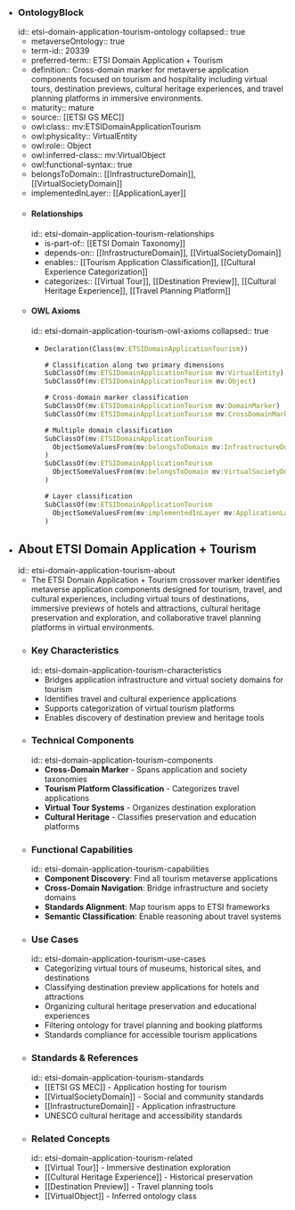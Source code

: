 - ### OntologyBlock
  id:: etsi-domain-application-tourism-ontology
  collapsed:: true
	- metaverseOntology:: true
	- term-id:: 20339
	- preferred-term:: ETSI Domain Application + Tourism
	- definition:: Cross-domain marker for metaverse application components focused on tourism and hospitality including virtual tours, destination previews, cultural heritage experiences, and travel planning platforms in immersive environments.
	- maturity:: mature
	- source:: [[ETSI GS MEC]]
	- owl:class:: mv:ETSIDomainApplicationTourism
	- owl:physicality:: VirtualEntity
	- owl:role:: Object
	- owl:inferred-class:: mv:VirtualObject
	- owl:functional-syntax:: true
	- belongsToDomain:: [[InfrastructureDomain]], [[VirtualSocietyDomain]]
	- implementedInLayer:: [[ApplicationLayer]]
	- #### Relationships
	  id:: etsi-domain-application-tourism-relationships
		- is-part-of:: [[ETSI Domain Taxonomy]]
		- depends-on:: [[InfrastructureDomain]], [[VirtualSocietyDomain]]
		- enables:: [[Tourism Application Classification]], [[Cultural Experience Categorization]]
		- categorizes:: [[Virtual Tour]], [[Destination Preview]], [[Cultural Heritage Experience]], [[Travel Planning Platform]]
	- #### OWL Axioms
	  id:: etsi-domain-application-tourism-owl-axioms
	  collapsed:: true
		- ```clojure
		  Declaration(Class(mv:ETSIDomainApplicationTourism))

		  # Classification along two primary dimensions
		  SubClassOf(mv:ETSIDomainApplicationTourism mv:VirtualEntity)
		  SubClassOf(mv:ETSIDomainApplicationTourism mv:Object)

		  # Cross-domain marker classification
		  SubClassOf(mv:ETSIDomainApplicationTourism mv:DomainMarker)
		  SubClassOf(mv:ETSIDomainApplicationTourism mv:CrossDomainMarker)

		  # Multiple domain classification
		  SubClassOf(mv:ETSIDomainApplicationTourism
		    ObjectSomeValuesFrom(mv:belongsToDomain mv:InfrastructureDomain)
		  )
		  SubClassOf(mv:ETSIDomainApplicationTourism
		    ObjectSomeValuesFrom(mv:belongsToDomain mv:VirtualSocietyDomain)
		  )

		  # Layer classification
		  SubClassOf(mv:ETSIDomainApplicationTourism
		    ObjectSomeValuesFrom(mv:implementedInLayer mv:ApplicationLayer)
		  )
		  ```
- ## About ETSI Domain Application + Tourism
  id:: etsi-domain-application-tourism-about
	- The ETSI Domain Application + Tourism crossover marker identifies metaverse application components designed for tourism, travel, and cultural experiences, including virtual tours of destinations, immersive previews of hotels and attractions, cultural heritage preservation and exploration, and collaborative travel planning platforms in virtual environments.
	- ### Key Characteristics
	  id:: etsi-domain-application-tourism-characteristics
		- Bridges application infrastructure and virtual society domains for tourism
		- Identifies travel and cultural experience applications
		- Supports categorization of virtual tourism platforms
		- Enables discovery of destination preview and heritage tools
	- ### Technical Components
	  id:: etsi-domain-application-tourism-components
		- **Cross-Domain Marker** - Spans application and society taxonomies
		- **Tourism Platform Classification** - Categorizes travel applications
		- **Virtual Tour Systems** - Organizes destination exploration
		- **Cultural Heritage** - Classifies preservation and education platforms
	- ### Functional Capabilities
	  id:: etsi-domain-application-tourism-capabilities
		- **Component Discovery**: Find all tourism metaverse applications
		- **Cross-Domain Navigation**: Bridge infrastructure and society domains
		- **Standards Alignment**: Map tourism apps to ETSI frameworks
		- **Semantic Classification**: Enable reasoning about travel systems
	- ### Use Cases
	  id:: etsi-domain-application-tourism-use-cases
		- Categorizing virtual tours of museums, historical sites, and destinations
		- Classifying destination preview applications for hotels and attractions
		- Organizing cultural heritage preservation and educational experiences
		- Filtering ontology for travel planning and booking platforms
		- Standards compliance for accessible tourism applications
	- ### Standards & References
	  id:: etsi-domain-application-tourism-standards
		- [[ETSI GS MEC]] - Application hosting for tourism
		- [[VirtualSocietyDomain]] - Social and community standards
		- [[InfrastructureDomain]] - Application infrastructure
		- UNESCO cultural heritage and accessibility standards
	- ### Related Concepts
	  id:: etsi-domain-application-tourism-related
		- [[Virtual Tour]] - Immersive destination exploration
		- [[Cultural Heritage Experience]] - Historical preservation
		- [[Destination Preview]] - Travel planning tools
		- [[VirtualObject]] - Inferred ontology class
